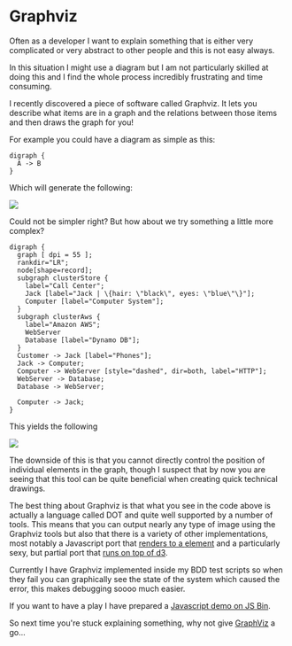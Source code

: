 # Graphviz



Often as a developer I want to explain something that is either very complicated or very abstract to other people and this is not easy always.

In this situation I might use a diagram but I am not particularly skilled at doing this and I find the whole process incredibly frustrating and time consuming.

I recently discovered a piece of software called Graphviz. It lets you describe what items are in a graph and the relations between those items and then draws the graph for you!

For example you could have a diagram as simple as this:

```
digraph {
  A -> B
}
```

Which will generate the following:

![](/content-assets/2013-06-27-graphviz/Screenshot+from+2013-06-25+14:07:51.png)

Could not be simpler right? But how about we try something a little more complex?

```
digraph {
  graph [ dpi = 55 ];
  rankdir="LR";
  node[shape=record];
  subgraph clusterStore {
    label="Call Center";
    Jack [label="Jack | \{hair: \"black\", eyes: \"blue\"\}"];
    Computer [label="Computer System"];
  }
  subgraph clusterAws {
    label="Amazon AWS";
    WebServer
    Database [label="Dynamo DB"];
  }
  Customer -> Jack [label="Phones"];
  Jack -> Computer;
  Computer -> WebServer [style="dashed", dir=both, label="HTTP"];
  WebServer -> Database;
  Database -> WebServer;

  Computer -> Jack;
}
```

This yields the following

![](/content-assets/2013-06-27-graphviz/Screenshot+from+2013-06-25+13:58:05.png)

The downside of this is that you cannot directly control the position of individual elements in the graph, though I suspect that by now you are seeing that this tool can be quite beneficial when creating quick technical drawings.

The best thing about Graphviz is that what you see in the code above is actually a language called DOT and quite well supported by a number of tools. This means that you can output nearly any type of image using the Graphviz tools but also that there is a variety of other implementations, most notably a Javascript port that [renders to a <canvas> element](http://mdaines.github.io/viz.js/example.html) and a particularly sexy, but partial port that [runs on top of d3](http://cpettitt.github.io/project/dagre/latest/demo/demo.html).

Currently I have Graphviz implemented inside my BDD test scripts so when they fail you can graphically see the state of the system which caused the error, this makes debugging soooo much easier.

If you want to have a play I have prepared a [Javascript demo on JS Bin](http://jsbin.com/udogef/20/).

So next time you're stuck explaining something, why not give [GraphViz](http://www.graphviz.org/) a go...

